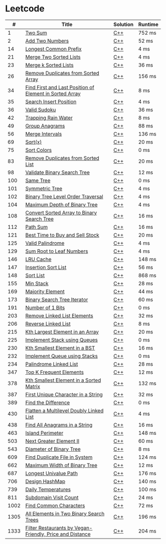# Leetcode

| # | Title | Solution | Runtime |
|---| ----- | -------- | ------- |
|1|[ Two Sum](https://leetcode.com/problems/two-sum/)|[C++](./solutions/1.%20Two%20Sum.cpp)|752 ms|
|2|[ Add Two Numbers](https://leetcode.com/problems/add-two-numbers/)|[C++](./solutions/2.%20Add%20Two%20Numbers.cpp)|52 ms|
|14|[ Longest Common Prefix](https://leetcode.com/problems/longest-common-prefix/)|[C++](./solutions/14.%20Longest%20Common%20Prefix.cpp)|4 ms|
|21|[ Merge Two Sorted Lists](https://leetcode.com/problems/merge-two-sorted-lists/)|[C++](./solutions/21.%20Merge%20Two%20Sorted%20Lists.cpp)|4 ms|
|23|[ Merge k Sorted Lists](https://leetcode.com/problems/merge-k-sorted-lists/)|[C++](./solutions/23.%20Merge%20k%20Sorted%20Lists.cpp)|36 ms|
|26|[ Remove Duplicates from Sorted Array](https://leetcode.com/problems/remove-duplicates-from-sorted-array/)|[C++](./solutions/26.%20Remove%20Duplicates%20from%20Sorted%20Array.cpp)|156 ms|
|34|[ Find First and Last Position of Element in Sorted Array](https://leetcode.com/problems/find-first-and-last-position-of-element-in-sorted-array/)|[C++](./solutions/34.%20Find%20First%20and%20Last%20Position%20of%20Element%20in%20Sorted%20Array.cpp)|8 ms|
|35|[ Search Insert Position](https://leetcode.com/problems/search-insert-position/)|[C++](./solutions/35.%20Search%20Insert%20Position.cpp)|4 ms|
|36|[ Valid Sudoku](https://leetcode.com/problems/valid-sudoku/)|[C++](./solutions/36.%20Valid%20Sudoku.cpp)|36 ms|
|42|[ Trapping Rain Water](https://leetcode.com/problems/trapping-rain-water/)|[C++](./solutions/42.%20Trapping%20Rain%20Water.cpp)|8 ms|
|49|[ Group Anagrams](https://leetcode.com/problems/group-anagrams/)|[C++](./solutions/49.%20Group%20Anagrams.cpp)|88 ms|
|56|[ Merge Intervals](https://leetcode.com/problems/merge-intervals/)|[C++](./solutions/56.%20Merge%20Intervals.cpp)|136 ms|
|69|[ Sqrt(x)](https://leetcode.com/problems/sqrtx/)|[C++](./solutions/69.%20Sqrt(x).cpp)|20 ms|
|75|[ Sort Colors](https://leetcode.com/problems/sort-colors/)|[C++](./solutions/75.%20Sort%20Colors.cpp)|0 ms|
|83|[ Remove Duplicates from Sorted List](https://leetcode.com/problems/remove-duplicates-from-sorted-list/)|[C++](./solutions/83.%20Remove%20Duplicates%20from%20Sorted%20List.cpp)|20 ms|
|98|[ Validate Binary Search Tree](https://leetcode.com/problems/validate-binary-search-tree/)|[C++](./solutions/98.%20Validate%20Binary%20Search%20Tree.cpp)|12 ms|
|100|[ Same Tree](https://leetcode.com/problems/same-tree/)|[C++](./solutions/100.%20Same%20Tree.cpp)|0 ms|
|101|[ Symmetric Tree](https://leetcode.com/problems/symmetric-tree/)|[C++](./solutions/101.%20Symmetric%20Tree.cpp)|4 ms|
|102|[ Binary Tree Level Order Traversal](https://leetcode.com/problems/binary-tree-level-order-traversal/)|[C++](./solutions/102.%20Binary%20Tree%20Level%20Order%20Traversal.cpp)|4 ms|
|104|[ Maximum Depth of Binary Tree](https://leetcode.com/problems/maximum-depth-of-binary-tree/)|[C++](./solutions/104.%20Maximum%20Depth%20of%20Binary%20Tree.cpp)|4 ms|
|108|[ Convert Sorted Array to Binary Search Tree](https://leetcode.com/problems/convert-sorted-array-to-binary-search-tree/)|[C++](./solutions/108.%20Convert%20Sorted%20Array%20to%20Binary%20Search%20Tree.cpp)|16 ms|
|112|[ Path Sum](https://leetcode.com/problems/path-sum/)|[C++](./solutions/112.%20Path%20Sum.cpp)|16 ms|
|121|[ Best Time to Buy and Sell Stock](https://leetcode.com/problems/best-time-to-buy-and-sell-stock/)|[C++](./solutions/121.%20Best%20Time%20to%20Buy%20and%20Sell%20Stock.cpp)|20 ms|
|125|[ Valid Palindrome](https://leetcode.com/problems/valid-palindrome/)|[C++](./solutions/125.%20Valid%20Palindrome.cpp)|4 ms|
|129|[ Sum Root to Leaf Numbers](https://leetcode.com/problems/sum-root-to-leaf-numbers/)|[C++](./solutions/129.%20Sum%20Root%20to%20Leaf%20Numbers.cpp)|4 ms|
|146|[ LRU Cache](https://leetcode.com/problems/lru-cache/)|[C++](./solutions/146.%20LRU%20Cache.cpp)|148 ms|
|147|[ Insertion Sort List](https://leetcode.com/problems/insertion-sort-list/)|[C++](./solutions/147.%20Insertion%20Sort%20List.cpp)|56 ms|
|148|[ Sort List](https://leetcode.com/problems/sort-list/)|[C++](./solutions/148.%20Sort%20List.cpp)|868 ms|
|155|[ Min Stack](https://leetcode.com/problems/min-stack/)|[C++](./solutions/155.%20Min%20Stack.cpp)|28 ms|
|169|[ Majority Element](https://leetcode.com/problems/majority-element/)|[C++](./solutions/169.%20Majority%20Element.cpp)|44 ms|
|173|[ Binary Search Tree Iterator](https://leetcode.com/problems/binary-search-tree-iterator/)|[C++](./solutions/173.%20Binary%20Search%20Tree%20Iterator.cpp)|60 ms|
|191|[ Number of 1 Bits](https://leetcode.com/problems/number-of-1-bits/)|[C++](./solutions/191.%20Number%20of%201%20Bits.cpp)|0 ms|
|203|[ Remove Linked List Elements](https://leetcode.com/problems/remove-linked-list-elements/)|[C++](./solutions/203.%20Remove%20Linked%20List%20Elements.cpp)|32 ms|
|206|[ Reverse Linked List](https://leetcode.com/problems/reverse-linked-list/)|[C++](./solutions/206.%20Reverse%20Linked%20List.cpp)|8 ms|
|215|[ Kth Largest Element in an Array](https://leetcode.com/problems/kth-largest-element-in-an-array/)|[C++](./solutions/215.%20Kth%20Largest%20Element%20in%20an%20Array.cpp)|20 ms|
|225|[ Implement Stack using Queues](https://leetcode.com/problems/implement-stack-using-queues/)|[C++](./solutions/225.%20Implement%20Stack%20using%20Queues.cpp)|0 ms|
|230|[ Kth Smallest Element in a BST](https://leetcode.com/problems/kth-smallest-element-in-a-bst/)|[C++](./solutions/230.%20Kth%20Smallest%20Element%20in%20a%20BST.cpp)|16 ms|
|232|[ Implement Queue using Stacks](https://leetcode.com/problems/implement-queue-using-stacks/)|[C++](./solutions/232.%20Implement%20Queue%20using%20Stacks.cpp)|0 ms|
|234|[ Palindrome Linked List](https://leetcode.com/problems/palindrome-linked-list/)|[C++](./solutions/234.%20Palindrome%20Linked%20List.cpp)|28 ms|
|347|[ Top K Frequent Elements](https://leetcode.com/problems/top-k-frequent-elements/)|[C++](./solutions/347.%20Top%20K%20Frequent%20Elements.cpp)|12 ms|
|378|[ Kth Smallest Element in a Sorted Matrix](https://leetcode.com/problems/kth-smallest-element-in-a-sorted-matrix/)|[C++](./solutions/378.%20Kth%20Smallest%20Element%20in%20a%20Sorted%20Matrix.cpp)|132 ms|
|387|[ First Unique Character in a String](https://leetcode.com/problems/first-unique-character-in-a-string/)|[C++](./solutions/387.%20First%20Unique%20Character%20in%20a%20String.cpp)|32 ms|
|389|[ Find the Difference](https://leetcode.com/problems/find-the-difference/)|[C++](./solutions/389.%20Find%20the%20Difference.cpp)|0 ms|
|430|[ Flatten a Multilevel Doubly Linked List](https://leetcode.com/problems/flatten-a-multilevel-doubly-linked-list/)|[C++](./solutions/430.%20Flatten%20a%20Multilevel%20Doubly%20Linked%20List.cpp)|4 ms|
|438|[ Find All Anagrams in a String](https://leetcode.com/problems/find-all-anagrams-in-a-string/)|[C++](./solutions/438.%20Find%20All%20Anagrams%20in%20a%20String.cpp)|16 ms|
|463|[ Island Perimeter](https://leetcode.com/problems/island-perimeter/)|[C++](./solutions/463.%20Island%20Perimeter.cpp)|148 ms|
|503|[ Next Greater Element II](https://leetcode.com/problems/next-greater-element-ii/)|[C++](./solutions/503.%20Next%20Greater%20Element%20II.cpp)|60 ms|
|543|[ Diameter of Binary Tree](https://leetcode.com/problems/diameter-of-binary-tree/)|[C++](./solutions/543.%20Diameter%20of%20Binary%20Tree.cpp)|8 ms|
|609|[ Find Duplicate File in System](https://leetcode.com/problems/find-duplicate-file-in-system/)|[C++](./solutions/609.%20Find%20Duplicate%20File%20in%20System.cpp)|124 ms|
|662|[ Maximum Width of Binary Tree](https://leetcode.com/problems/maximum-width-of-binary-tree/)|[C++](./solutions/662.%20Maximum%20Width%20of%20Binary%20Tree.cpp)|12 ms|
|687|[ Longest Univalue Path](https://leetcode.com/problems/longest-univalue-path/)|[C++](./solutions/687.%20Longest%20Univalue%20Path.cpp)|176 ms|
|706|[ Design HashMap](https://leetcode.com/problems/design-hashmap/)|[C++](./solutions/706.%20Design%20HashMap.cpp)|140 ms|
|739|[ Daily Temperatures](https://leetcode.com/problems/daily-temperatures/)|[C++](./solutions/739.%20Daily%20Temperatures.cpp)|100 ms|
|811|[ Subdomain Visit Count](https://leetcode.com/problems/subdomain-visit-count/)|[C++](./solutions/811.%20Subdomain%20Visit%20Count.cpp)|24 ms|
|1002|[ Find Common Characters](https://leetcode.com/problems/find-common-characters/)|[C++](./solutions/1002.%20Find%20Common%20Characters.cpp)|72 ms|
|1305|[ All Elements in Two Binary Search Trees](https://leetcode.com/problems/all-elements-in-two-binary-search-trees/)|[C++](./solutions/1305.%20All%20Elements%20in%20Two%20Binary%20Search%20Trees.cpp)|196 ms|
|1333|[ Filter Restaurants by Vegan-Friendly, Price and Distance](https://leetcode.com/problems/filter-restaurants-by-vegan-friendly-price-and-distance/)|[C++](./solutions/1333.%20Filter%20Restaurants%20by%20Vegan-Friendly%2C%20Price%20and%20Distance.cpp)|204 ms|

